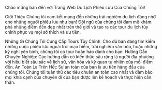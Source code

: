Chào mừng bạn đến với Trang Web Du Lịch Phiêu Lưu Của Chúng Tôi!

Giới Thiệu
Chúng tôi cam kết mang đến những trải nghiệm du lịch đáng nhớ cho những người phiêu lưu như bạn! Đội ngũ của chúng tôi đam mê khám phá những điểm đến đẹp nhất trên thế giới và tạo ra các tour du lịch tùy chỉnh phục vụ mọi sở thích và ưu tiên.

Những Gì Chúng Tôi Cung Cấp
Tours Tùy Chỉnh: Cho dù bạn đang tìm kiếm những cuộc phiêu lưu ngoài trời mạo hiểm, trải nghiệm văn hóa, hoặc những kỳ nghỉ yên bình, chúng tôi có tour hoàn hảo dành cho bạn.
Hướng Dẫn Chuyên Nghiệp: Các hướng dẫn có kiến thức sâu rộng là người địa phương với hiểu biết sâu sắc về lịch sử, văn hóa và kỳ quan tự nhiên của mỗi điểm đến.
An Toàn Là Trên Hết: Sự an toàn của bạn là ưu tiên hàng đầu của chúng tôi. Chúng tôi tuân thủ các tiêu chuẩn an toàn cao nhất và đảm bảo mọi khía cạnh của chuyến đi của bạn được lên kế hoạch và thực hiện cẩn thận.
